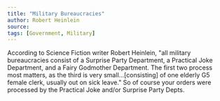 ```yaml
---
title: "Military Bureaucracies"
author: Robert Heinlein
source:
tags: [Government, Military]
---
```


According to Science Fiction writer Robert Heinlein, "all military bureaucracies consist of a Surprise Party Department, a Practical Joke Department, and a Fairy Godmother Department. The first two process most matters, as the third is very small...[consisting] of one elderly G5 female clerk, usually out on sick leave." So of course your orders were processed by the Practical Joke and/or Surprise Party Depts.
